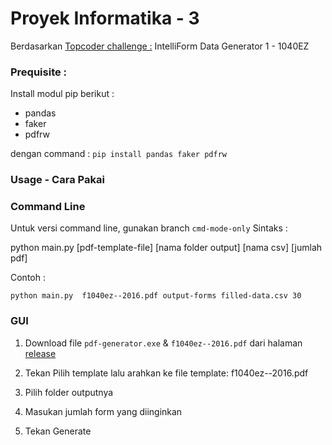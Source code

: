 # Proyek Informatika - 3
 
Berdasarkan [Topcoder challenge :](https://www.topcoder.com/challenges/fae544aa-1859-48de-b8a2-36a4e9b6b38e)  IntelliForm Data Generator 1 - 1040EZ

### Prequisite :
Install modul pip berikut :
- pandas 
- faker
- pdfrw

dengan command :
`pip install pandas faker pdfrw`

### Usage - Cara Pakai
 

### Command Line
Untuk versi command line, gunakan branch `cmd-mode-only`
Sintaks :
 
python main.py  \[pdf-template-file\] \[nama folder output\] \[nama csv\] \[jumlah pdf\]
 
Contoh :
 
`python main.py  f1040ez--2016.pdf output-forms filled-data.csv 30`
 

### GUI
 

1.  Download file `pdf-generator.exe` & `f1040ez--2016.pdf` dari halaman [release](https://github.com/Dev4302/Proyek-Informatika-3/releases/tag/Release-Windows-App) 
     
2.  Tekan Pilih template lalu arahkan ke file template: f1040ez--2016.pdf
     
3.  Pilih folder outputnya
     
4.  Masukan jumlah form yang diinginkan
     
5.  Tekan Generate
